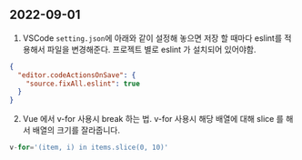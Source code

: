## 2022-09-01

1. VSCode `setting.json`에 아래와 같이 설정해 놓으면 저장 할 때마다 eslint를 적용해서 파일을 변경해준다.
프로젝트 별로 eslint 가 설치되어 있어야함.

```json
{
  "editor.codeActionsOnSave": {
    "source.fixAll.eslint": true
  }
}
```

2. Vue 에서 v-for 사용시 break 하는 법. 
v-for 사용시 해당 배열에 대해 slice 를 해서 배열의 크기를 잘라줍니다.

```js
v-for='(item, i) in items.slice(0, 10)'
```